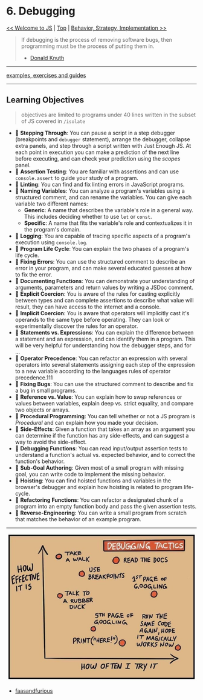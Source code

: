 # 6. Debugging

[&lt;&lt; Welcome to JS](../welcome-to-js/README.md) \| [Top](../README.md) \| [Behavior, Strategy, Implementation &gt;&gt;](../behavior-strategy-implementation/README.md)

> If debugging is the process of removing software bugs, then programming must
> be the process of putting them in.
>
> - [Donald Knuth](https://en.wikipedia.org/wiki/Donald_Knuth)

---

[examples, exercises and guides](https://github.com/HackYourFutureBelgium/debugging)

---

## Learning Objectives

> objectives are limited to programs under 40 lines written in the subset of JS covered in `/isolate`

- 🥚 **Stepping Through**: You can pause a script in a step debugger (breakpoints and `debugger` statement), arrange the debugger, collapse extra panels, and step through a script written with Just Enough JS. At each point in execution you can make a prediction of the next line before executing, and can check your prediction using the _scopes_ panel.
- 🥚 **Assertion Testing**: You are familiar with assertions and can use `console.assert` to guide your study of a program.
- 🥚 **Linting**: You can find and fix linting errors in JavaScript programs.
- 🥚 **Naming Variables**: You can analyze a program's variables using a structured comment, and can rename the variables. You can give each variable two different names:
  - **Generic**: A name that describes the variable's role in a general way. This includes deciding whether to use `let` or `const`.
  - **Specific**: A name that fits the variable's role and contextualizes it in the program's domain.
- 🥚 **Logging**: You are capable of tracing specific aspects of a program's execution using `console.log`.
- 🥚 **Program Life Cycle**: You can explain the two phases of a program's life cycle.
- 🥚 **Fixing Errors**: You can use the structured comment to describe an error in your program, and can make several educated guesses at how to fix the error.
- 🥚 **Documenting Functions**: You can demonstrate your understanding of arguments, parameters and return values by writing a JSDoc comment.
- 🐣 **Explicit Coercion**: You is aware of the rules for casting explicitly between types and can complete assertions to describe what value will result, they can have access to the internet and a console.
- 🐣 **Implicit Coercion**: You is aware that operators will implicitly cast it's operands to the same type before operating. They can look or experimentally discover the rules for an operator.
- 🐣 **Statements vs. Expressions**: You can explain the difference between a statement and an expression, and can identify them in a program. This will be very helpful for understanding how the debugger steps, and for ...
- 🐣 **Operator Precedence**: You can refactor an expression with several operators into several statements assigning each step of the expression to a new variable according to the languages rules of operator precedence.111
- 🐣 **Fixing Bugs**: You can use the structured comment to describe and fix a bug in small programs.
- 🐣 **Reference vs. Value**: You can explain how to swap references or values between variables, explain deep vs. strict equality, and compare two objects or arrays.
- 🐣 **Procedural Programming**: You can tell whether or not a JS program is _Procedural_ and can explain how you made your decision.
- 🐣 **Side-Effects**: Given a function that takes an array as an argument you can determine if the function has any side-effects, and can suggest a way to avoid the side-effect.
- 🐣 **Debugging Functions**: You can read input/output assertion tests to understand a function's actual vs. expected behavior, and to correct the function's behavior.
- 🐥 **Sub-Goal Authoring**: Given most of a small program with missing goal, you can write code to implement the missing behavior.
- 🐥 **Hoisting**: You can find hoisted functions and variables in the browser's debugger and explain how hoisting is related to program life-cycle.
- 🐔 **Refactoring Functions**: You can refactor a designated chunk of a program into an empty function body and pass the given assertion tests.
- 🐔 **Reverse-Engineering**: You can write a small program from scratch that matches the behavior of an example program.

---

![Debugging Tactics](./assets/faasandfurious-debugging.png)

- [faasandfurious](https://faasandfurious.com/71)
